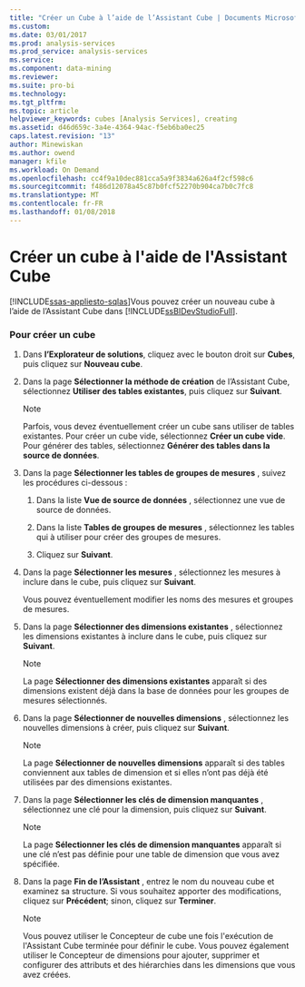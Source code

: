 ```yaml
---
title: "Créer un Cube à l’aide de l’Assistant Cube | Documents Microsoft"
ms.custom: 
ms.date: 03/01/2017
ms.prod: analysis-services
ms.prod_service: analysis-services
ms.service: 
ms.component: data-mining
ms.reviewer: 
ms.suite: pro-bi
ms.technology: 
ms.tgt_pltfrm: 
ms.topic: article
helpviewer_keywords: cubes [Analysis Services], creating
ms.assetid: d46d659c-3a4e-4364-94ac-f5eb6ba0ec25
caps.latest.revision: "13"
author: Minewiskan
ms.author: owend
manager: kfile
ms.workload: On Demand
ms.openlocfilehash: cc4f9a10dec881cca5a9f3834a626a4f2cf598c6
ms.sourcegitcommit: f486d12078a45c87b0fcf52270b904ca7b0c7fc8
ms.translationtype: MT
ms.contentlocale: fr-FR
ms.lasthandoff: 01/08/2018
---
```

# <a name="create-a-cube-using-the-cube-wizard"></a>Créer un cube à l'aide de l'Assistant Cube
[!INCLUDE[ssas-appliesto-sqlas](../../includes/ssas-appliesto-sqlas.md)]Vous pouvez créer un nouveau cube à l’aide de l’Assistant Cube dans [!INCLUDE[ssBIDevStudioFull](../../includes/ssbidevstudiofull-md.md)].  
  
### <a name="to-create-a-new-cube"></a>Pour créer un cube  
  
1.  Dans **l’Explorateur de solutions**, cliquez avec le bouton droit sur **Cubes**, puis cliquez sur **Nouveau cube**.  
  
2.  Dans la page **Sélectionner la méthode de création** de l’Assistant Cube, sélectionnez **Utiliser des tables existantes**, puis cliquez sur **Suivant**.  
  
    > [!NOTE]  
    >  Parfois, vous devez éventuellement créer un cube sans utiliser de tables existantes. Pour créer un cube vide, sélectionnez **Créer un cube vide**. Pour générer des tables, sélectionnez **Générer des tables dans la source de données**.  
  
3.  Dans la page **Sélectionner les tables de groupes de mesures** , suivez les procédures ci-dessous :  
  
    1.  Dans la liste **Vue de source de données** , sélectionnez une vue de source de données.  
  
    2.  Dans la liste **Tables de groupes de mesures** , sélectionnez les tables qui à utiliser pour créer des groupes de mesures.  
  
    3.  Cliquez sur **Suivant**.  
  
4.  Dans la page **Sélectionner les mesures** , sélectionnez les mesures à inclure dans le cube, puis cliquez sur **Suivant**.  
  
     Vous pouvez éventuellement modifier les noms des mesures et groupes de mesures.  
  
5.  Dans la page **Sélectionner des dimensions existantes** , sélectionnez les dimensions existantes à inclure dans le cube, puis cliquez sur **Suivant**.  
  
    > [!NOTE]  
    >  La page **Sélectionner des dimensions existantes** apparaît si des dimensions existent déjà dans la base de données pour les groupes de mesures sélectionnés.  
  
6.  Dans la page **Sélectionner de nouvelles dimensions** , sélectionnez les nouvelles dimensions à créer, puis cliquez sur **Suivant**.  
  
    > [!NOTE]  
    >  La page **Sélectionner de nouvelles dimensions** apparaît si des tables conviennent aux tables de dimension et si elles n’ont pas déjà été utilisées par des dimensions existantes.  
  
7.  Dans la page **Sélectionner les clés de dimension manquantes** , sélectionnez une clé pour la dimension, puis cliquez sur **Suivant**.  
  
    > [!NOTE]  
    >  La page **Sélectionner les clés de dimension manquantes** apparaît si une clé n’est pas définie pour une table de dimension que vous avez spécifiée.  
  
8.  Dans la page **Fin de l’Assistant** , entrez le nom du nouveau cube et examinez sa structure. Si vous souhaitez apporter des modifications, cliquez sur **Précédent**; sinon, cliquez sur **Terminer**.  
  
    > [!NOTE]  
    >  Vous pouvez utiliser le Concepteur de cube une fois l'exécution de l'Assistant Cube terminée pour définir le cube. Vous pouvez également utiliser le Concepteur de dimensions pour ajouter, supprimer et configurer des attributs et des hiérarchies dans les dimensions que vous avez créées.  
  
  
